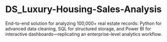 # DS_Luxury-Housing-Sales-Analysis
End-to-end solution for analyzing 100,000+ real estate records: Python for advanced data cleaning, SQL for structured storage, and Power BI for interactive dashboards—replicating an enterprise-level analytics workflow.
